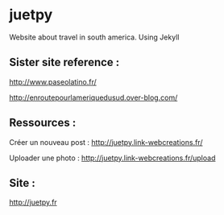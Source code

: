 juetpy
======

Website about travel in south america. Using Jekyll


Sister site reference : 
-----------------------

http://www.paseolatino.fr/

http://enroutepourlameriquedusud.over-blog.com/


Ressources :
------------

Créer un nouveau post : http://juetpy.link-webcreations.fr/

Uploader une photo : http://juetpy.link-webcreations.fr/upload


Site :
------

http://juetpy.fr
